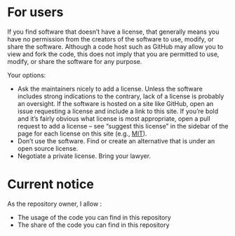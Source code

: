 # For users
If you find software that doesn’t have a license, that generally means you have no permission from the creators of the software to use, modify, or share the software. Although a code host such as GitHub may allow you to view and fork the code, this does not imply that you are permitted to use, modify, or share the software for any purpose.

Your options:

 - Ask the maintainers nicely to add a license. Unless the software includes strong indications to the contrary, lack of a license is probably an oversight. If the software is hosted on a site like GitHub, open an issue requesting a license and include a link to this site. If you’re bold and it’s fairly obvious what license is most appropriate, open a pull request to add a license – see “suggest this license” in the sidebar of the page for each license on this site (e.g., [MIT](https://choosealicense.com/licenses/mit/#suggest-this-license)).
 - Don’t use the software. Find or create an alternative that is under an open source license.
 - Negotiate a private license. Bring your lawyer.
 
 # Current notice
 
As the repository  owner, I allow :

 - The usage of the code you can find in this repository
 - The share of the code you can find in this repository
